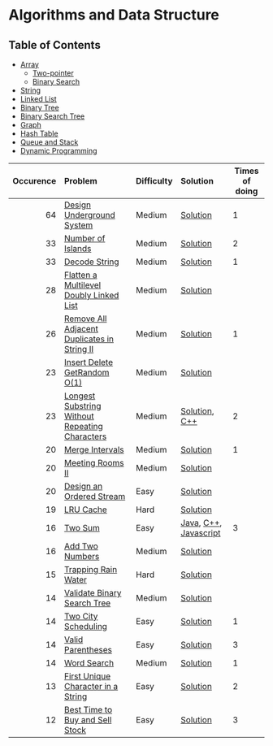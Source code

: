 # Algorithms and Data Structure

## Table of Contents

- [Array](array.md)
  - [Two-pointer](Two-pointer.md)
  - [Binary Search](BinarySearch.md)
- [String](string.md)
- [Linked List](LinkedList.md)
- [Binary Tree](BinaryTree.md)
- [Binary Search Tree](BinarySearchTree.md)
- [Graph](Graph.md)
- [Hash Table](Hashtable.md)
- [Queue and Stack](StackandQueue.md)
- [Dynamic Programming](dynamicprogramming.md)

| Occurence | Problem                                                                                                                         | Difficulty | Solution                                                                                                                                                                                                                                                                           | Times of doing |
| --------: | :------------------------------------------------------------------------------------------------------------------------------ | :--------- | :--------------------------------------------------------------------------------------------------------------------------------------------------------------------------------------------------------------------------------------------------------------------------------- | -------------- |
|        64 | [Design Underground System](https://leetcode.com/problems/design-underground-system/)                                           | Medium     | [Solution](https://github.com/fishercoder1534/Leetcode/blob/master/src/main/java/com/fishercoder/solutions/_1396.java)                                                                                                                                                             | 1              |
|        33 | [Number of Islands](https://leetcode.com/problems/number-of-islands/)                                                           | Medium     | [Solution](https://github.com/fishercoder1534/Leetcode/blob/master/src/main/java/com/fishercoder/solutions/_200.java)                                                                                                                                                              | 2              |
|        33 | [Decode String](https://leetcode.com/problems/decode-string/)                                                                   | Medium     | [Solution](https://github.com/fishercoder1534/Leetcode/blob/master/src/main/java/com/fishercoder/solutions/_394.java)                                                                                                                                                              | 1              |
|        28 | [Flatten a Multilevel Doubly Linked List](https://leetcode.com/problems/flatten-a-multilevel-doubly-linked-list/)               | Medium     | [Solution](https://github.com/fishercoder1534/Leetcode/blob/master/src/main/java/com/fishercoder/solutions/_430.java)                                                                                                                                                              |
|        26 | [Remove All Adjacent Duplicates in String II](https://leetcode.com/problems/remove-all-adjacent-duplicates-in-string-ii/)       | Medium     | [Solution](https://github.com/fishercoder1534/Leetcode/blob/master/src/main/java/com/fishercoder/solutions/_1207.java)                                                                                                                                                             | 1              |
|        23 | [Insert Delete GetRandom O(1)](https://leetcode.com/problems/insert-delete-getrandom-o1/)                                       | Medium     | [Solution](https://github.com/fishercoder1534/Leetcode/blob/master/src/main/java/com/fishercoder/solutions/_380.java)                                                                                                                                                              |
|        23 | [Longest Substring Without Repeating Characters](https://leetcode.com/problems/longest-substring-without-repeating-characters/) | Medium     | [Solution](https://github.com/fishercoder1534/Leetcode/blob/master/src/main/java/com/fishercoder/solutions/_3.java), [C++](https://github.com/fishercoder1534/Leetcode/blob/master/cpp/_3.cpp)                                                                                     | 2              |
|        20 | [Merge Intervals](https://leetcode.com/problems/merge-intervals/)                                                               | Medium     | [Solution](https://github.com/fishercoder1534/Leetcode/blob/master/src/main/java/com/fishercoder/solutions/_56.java)                                                                                                                                                               | 1              |
|        20 | [Meeting Rooms II](https://leetcode.com/problems/meeting-rooms-ii/)                                                             | Medium     | [Solution](https://github.com/fishercoder1534/Leetcode/blob/master/src/main/java/com/fishercoder/solutions/_253.java)                                                                                                                                                              |
|        20 | [Design an Ordered Stream](https://leetcode.com/problems/design-an-ordered-stream/)                                             | Easy       | [Solution](https://github.com/fishercoder1534/Leetcode/blob/master/src/main/java/com/fishercoder/solutions/_1656.java)                                                                                                                                                             |
|        19 | [LRU Cache](https://leetcode.com/problems/lru-cache/)                                                                           | Hard       | [Solution](https://github.com/fishercoder1534/Leetcode/blob/master/src/main/java/com/fishercoder/solutions/_146.java)                                                                                                                                                              |
|        16 | [Two Sum](https://leetcode.com/problems/two-sum/)                                                                               | Easy       | [Java](https://github.com/fishercoder1534/Leetcode/blob/master/src/main/java/com/fishercoder/solutions/_1.java), [C++](https://github.com/fishercoder1534/Leetcode/blob/master/cpp/_1.cpp), [Javascript](https://github.com/fishercoder1534/Leetcode/blob/master/javascript/_1.js) | 3              |
|        16 | [Add Two Numbers](https://leetcode.com/problems/add-two-numbers/)                                                               | Medium     | [Solution](https://github.com/fishercoder1534/Leetcode/blob/master/src/main/java/com/fishercoder/solutions/_2.java)                                                                                                                                                                |
|        15 | [Trapping Rain Water](https://leetcode.com/problems/trapping-rain-water/)                                                       | Hard       | [Solution](https://github.com/fishercoder1534/Leetcode/blob/master/src/main/java/com/fishercoder/solutions/_42.java)                                                                                                                                                               |
|        14 | [Validate Binary Search Tree](https://leetcode.com/problems/validate-binary-search-tree/)                                       | Medium     | [Solution](https://github.com/fishercoder1534/Leetcode/blob/master/src/main/java/com/fishercoder/solutions/_98.java)                                                                                                                                                               |
|        14 | [Two City Scheduling](https://leetcode.com/problems/two-city-scheduling/)                                                       | Easy       | [Solution](https://github.com/fishercoder1534/Leetcode/blob/master/src/main/java/com/fishercoder/solutions/_1029.java)                                                                                                                                                             | 1              |
|        14 | [Valid Parentheses](https://leetcode.com/problems/valid-parentheses/)                                                           | Easy       | [Solution](https://github.com/fishercoder1534/Leetcode/blob/master/src/main/java/com/fishercoder/solutions/_20.java)                                                                                                                                                               | 3              |
|        14 | [Word Search](https://leetcode.com/problems/word-search/)                                                                       | Medium     | [Solution](https://github.com/fishercoder1534/Leetcode/blob/master/src/main/java/com/fishercoder/solutions/_79.java)                                                                                                                                                               | 1              |
|        13 | [First Unique Character in a String](https://leetcode.com/problems/first-unique-character-in-a-string/)                         | Easy       | [Solution](https://github.com/fishercoder1534/Leetcode/blob/master/src/main/java/com/fishercoder/solutions/_387.java)                                                                                                                                                              | 2              |
|        12 | [Best Time to Buy and Sell Stock](https://leetcode.com/problems/best-time-to-buy-and-sell-stock/)                               | Easy       | [Solution](https://github.com/fishercoder1534/Leetcode/blob/master/src/main/java/com/fishercoder/solutions/_121.java)                                                                                                                                                              | 3              |
